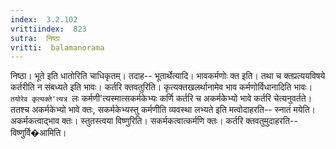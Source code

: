 ```yaml
---
index:  3.2.102
vrittiindex:  823
sutra:  निष्ठा
vritti:  balamanorama 
---
```


निष्ठा। भूते इति धातोरिति चाधिकृतम्। तदाह-- भूतार्थेत्यादि। भावकर्मणोः क्त इति। तथा च क्तप्रत्ययविषये कर्तरीति न संबध्यते इति भावः। कर्तरि क्तवतुरिति। कृत्यक्तखलर्थानामेव भाव कर्मणोर्विधानादिति भावः। `तयोरेव कृत्यक्ते'त्यत्र `लः कर्मणी'त्यस्मात्सकर्मकेभ्यः कर्णि कर्तरि च अकर्मकेभ्यो भावे कर्तरि चेत्यनुवर्तते। ततश्च अकर्मकेभ्यो भावे क्तः, सकर्मकेभ्यस्तु कर्मणीति व्यवस्था लभ्यते इति मत्वोदाहरति-- स्नातं मयेति। अकर्मकत्वाद्भाव क्तः। स्तुतस्त्वया विष्णुरिति। सकर्मकत्वात्कर्मणि क्तः। कर्तरि क्तवतुमुदाहरति-- विष्णुर्वि�आमिति। 

